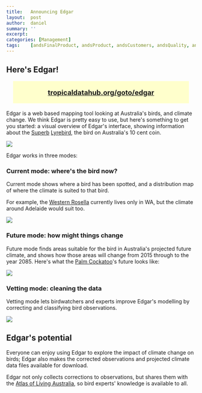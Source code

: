 ```yaml
---
title:   Announcing Edgar
layout:  post
author:  daniel
summary: ''
excerpt: 
categories: [Management]
tags:    [andsFinalProduct, andsProduct, andsCustomers, andsQuality, andsValue, andsAssessment]
---
```


## Here's Edgar!

<p style="font-weight: bold; font-size: 130%; text-align: center; background: #ffc; padding: 1em; margin: 1em"><a href="http://tropicaldatahub.org/goto/edgar">tropicaldatahub.org/goto/edgar</a></p>

Edgar is a web based mapping tool looking at Australia's birds, and climate change.  We think Edgar is pretty easy to use, but here's something to get you started: a visual overview of Edgar's interface, showing information about the [Superb](http://tropicaldatahub.org/goto/Edgar/species/map/2110) [Lyrebird](http://en.wikipedia.org/wiki/Superb_Lyrebird), the bird on Australia's 10 cent coin.

<img src="{{ site.JB.BASE_PATH }}/images/edgarfeatures.png" />

Edgar works in three modes:

### Current mode: where's the bird now?

Current mode shows where a bird has been spotted, and a distribution map of where the climate is suited to that bird.

For example, the [Western Rosella](http://tropicaldatahub.org/goto/Edgar/species/map/357) currently lives only in WA, but the climate around Adelaide would suit too.

<img src="{{ site.JB.BASE_PATH }}/images/westernrosella.png" />

### Future mode: how might things change

Future mode finds areas suitable for the bird in Australia's projected future climate, and shows how those areas will change from 2015 through to the year 2085.  Here's what the [Palm Cockatoo](http://tropicaldatahub.org/goto/Edgar/species/map/948)'s future looks like:

<img src="{{ site.JB.BASE_PATH }}/images/palmcockatoo.gif" />

### Vetting mode: cleaning the data

Vetting mode lets birdwatchers and experts improve Edgar's modelling by correcting and classifying bird observations.

<img src="{{ site.JB.BASE_PATH }}/images/cassowaryvetting.png" />

## Edgar's potential

Everyone can enjoy using Edgar to explore the impact of climate change on birds; Edgar also makes the corrected observations and projected climate data files available for download.

Edgar not only collects corrections to observations, but shares them with the [Atlas of Living Australia](http://www.ala.org.au/), so bird experts' knowledge is available to all.
